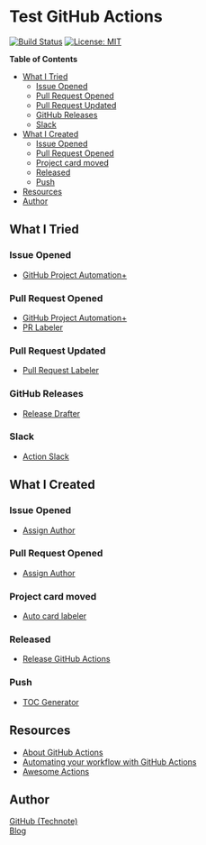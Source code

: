 # Test GitHub Actions

[![Build Status](https://github.com/technote-space/test-github-actions/workflows/Build/badge.svg)](https://github.com/technote-space/test-github-actions/actions)
[![License: MIT](https://img.shields.io/badge/License-MIT-blue.svg)](https://github.com/technote-space/jquery.marker-animation/blob/master/LICENSE)

<!-- START doctoc generated TOC please keep comment here to allow auto update -->
<!-- DON'T EDIT THIS SECTION, INSTEAD RE-RUN doctoc TO UPDATE -->
**Table of Contents**

- [What I Tried](#what-i-tried)
  - [Issue Opened](#issue-opened)
  - [Pull Request Opened](#pull-request-opened)
  - [Pull Request Updated](#pull-request-updated)
  - [GitHub Releases](#github-releases)
  - [Slack](#slack)
- [What I Created](#what-i-created)
  - [Issue Opened](#issue-opened-1)
  - [Pull Request Opened](#pull-request-opened-1)
  - [Project card moved](#project-card-moved)
  - [Released](#released)
  - [Push](#push)
- [Resources](#resources)
- [Author](#author)

<!-- END doctoc generated TOC please keep comment here to allow auto update -->

## What I Tried

### Issue Opened
- [GitHub Project Automation+](https://github.com/alex-page/github-project-automation-plus)

### Pull Request Opened
- [GitHub Project Automation+](https://github.com/alex-page/github-project-automation-plus)
- [PR Labeler](https://github.com/TimonVS/pr-labeler-action)

### Pull Request Updated
- [Pull Request Labeler](https://github.com/actions/labeler)

### GitHub Releases
- [Release Drafter](https://github.com/toolmantim/release-drafter)

### Slack
- [Action Slack](https://github.com/8398a7/action-slack)

## What I Created

### Issue Opened
- [Assign Author](https://github.com/technote-space/assign-author)

### Pull Request Opened
- [Assign Author](https://github.com/technote-space/assign-author)

### Project card moved
- [Auto card labeler](https://github.com/technote-space/auto-card-labeler)

### Released
- [Release GitHub Actions](https://github.com/technote-space/release-github-actions)

### Push
- [TOC Generator](https://github.com/technote-space/toc-generator)

## Resources
- [About GitHub Actions](https://help.github.com/ja/articles/about-github-actions)
- [Automating your workflow with GitHub Actions](https://help.github.com/en/categories/automating-your-workflow-with-github-actions)
- [Awesome Actions](https://github.com/sdras/awesome-actions)

## Author
[GitHub (Technote)](https://github.com/technote-space)  
[Blog](https://technote.space)
